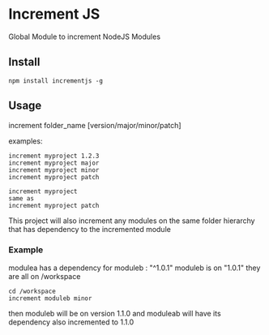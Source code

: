 # Increment JS
Global Module to increment NodeJS Modules

## Install
`npm install incrementjs -g`

## Usage
increment folder_name [version/major/minor/patch]

examples:

    increment myproject 1.2.3
    increment myproject major
    increment myproject minor
    increment myproject patch
    
    increment myproject 
    same as 
    increment myproject patch

This project will also increment any modules on the same folder hierarchy that has dependency to the incremented module

### Example

modulea has a dependency for moduleb : "^1.0.1"
moduleb is on "1.0.1"
they are all on /workspace

    cd /workspace
    increment moduleb minor
   
then moduleb will be on version 1.1.0 and moduleab will have its dependency also incremented to 1.1.0